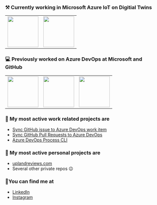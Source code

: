 ### ⚒ Currently working in Microsoft Azure IoT on Digitial Twins

<table>
  <tr>
    <td>
        <img src="https://upload.wikimedia.org/wikipedia/commons/thumb/4/44/Microsoft_logo.svg/1024px-Microsoft_logo.svg.png" width="100px" />
      </td> 
      <td>
        <img src="https://docs.microsoft.com/answers/topics/25491/icon.html?t=168451" width="100px" />
      </td>      
  </tr>
</table>

### 💻 Previously worked on Azure DevOps at Microsoft and GitHub

<table>
  <tr>
    <td>
        <img src="https://upload.wikimedia.org/wikipedia/commons/thumb/4/44/Microsoft_logo.svg/1024px-Microsoft_logo.svg.png" width="100px" />
      </td>
      <td>
        <img src="https://github.githubassets.com/images/modules/logos_page/GitHub-Mark.png" width="100px" />
      </td>    
      <td>
        <img src="https://store-images.s-microsoft.com/image/apps.45766.90bc905c-7e74-44bd-8e35-b6a66582227b.70681edc-518a-48c0-b3d1-3793746b3be4.4b202b3e-a046-4a2f-8d63-ccd79995f2bd.png" width="100px" />
      </td>
  </tr>
</table>

### 👯 My most active work related projects are

- [Sync GitHub issue to Azure DevOps work item](https://github.com/danhellem/github-actions-issue-to-work-item)
- [Sync GitHub Pull Requests to Azure DevOps](https://github.com/danhellem/github-actions-pr-to-work-item)
- [Azure DevOps Process CLI](https://github.com/danhellem/azure-devops-process-cli)

### 🌱 My most active personal projects are

- [uplandreviews.com](https://github.com/uplandprojects/uplandreviews.com)
- Several other private repos 😉

### 🔭You can find me at

- [LinkedIn](https://www.linkedin.com/in/danhellem/)
- [Instagram](https://www.instagram.com/danhellem/)


